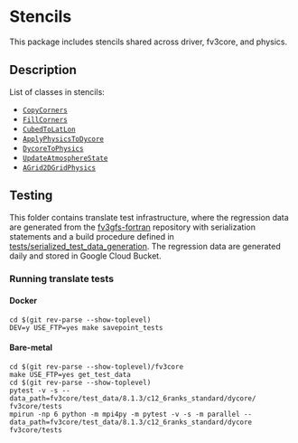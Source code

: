 # Stencils
This package includes stencils shared across driver, fv3core, and physics.

## Description
List of classes in stencils:
- [`CopyCorners`](https://github.com/ai2cm/pace/blob/97018f21a820696b7e9fd5d8d3428b702819b834/stencils/pace/stencils/corners.py#L17)
- [`FillCorners`](https://github.com/ai2cm/pace/blob/97018f21a820696b7e9fd5d8d3428b702819b834/stencils/pace/stencils/corners.py#L545)
- [`CubedToLatLon`](https://github.com/ai2cm/pace/blob/97018f21a820696b7e9fd5d8d3428b702819b834/stencils/pace/stencils/c2l_ord.py#L100)
- [`ApplyPhysicsToDycore`](https://github.com/ai2cm/pace/blob/97018f21a820696b7e9fd5d8d3428b702819b834/stencils/pace/stencils/fv_update_phys.py#L77)
- [`DycoreToPhysics`](https://github.com/ai2cm/pace/blob/97018f21a820696b7e9fd5d8d3428b702819b834/stencils/pace/stencils/update_atmos_state.py#L148)
- [`UpdateAtmosphereState`](https://github.com/ai2cm/pace/blob/97018f21a820696b7e9fd5d8d3428b702819b834/stencils/pace/stencils/update_atmos_state.py#L235)
- [`AGrid2DGridPhysics`](https://github.com/ai2cm/pace/blob/97018f21a820696b7e9fd5d8d3428b702819b834/stencils/pace/stencils/update_dwind_phys.py#L152)

## Testing
This folder contains translate test infrastructure, where the regression data are generated from the [fv3gfs-fortran](https://github.com/ai2cm/fv3gfs-fortran) repository with serialization statements and a build procedure defined in [tests/serialized_test_data_generation](https://github.com/ai2cm/fv3gfs-fortran/tree/master/tests/serialized_test_data_generation). The regression data are generated daily and stored in Google Cloud Bucket.

### Running translate tests

#### Docker
```shell
cd $(git rev-parse --show-toplevel)
DEV=y USE_FTP=yes make savepoint_tests
```

#### Bare-metal
```shell
cd $(git rev-parse --show-toplevel)/fv3core
make USE_FTP=yes get_test_data
cd $(git rev-parse --show-toplevel)
pytest -v -s --data_path=fv3core/test_data/8.1.3/c12_6ranks_standard/dycore/ fv3core/tests
mpirun -np 6 python -m mpi4py -m pytest -v -s -m parallel --data_path=fv3core/test_data/8.1.3/c12_6ranks_standard/dycore fv3core/tests
```
